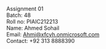 Assignment 01<br>
Batch: 48<br>
Roll no: PIAIC212213<br>
Name: Ahmed Sohail<br>
Email: Ahmi@xfcyh.onmicrosoft.com<br>
Contact: +92 313 8888390
